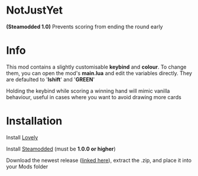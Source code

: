 # NotJustYet
**(Steamodded 1.0)** Prevents scoring from ending the round early

# Info

This mod contains a slightly customisable **keybind** and **colour**. To change them, you can open the mod's **main.lua** and edit the variables directly. They are defaulted to '**lshift**' and '**GREEN**'

Holding the keybind while scoring a winning hand will mimic vanilla behaviour, useful in cases where you want to avoid drawing more cards

# Installation

Install [Lovely](https://github.com/ethangreen-dev/lovely-injector)


Install [Steamodded](https://github.com/Steamopollys/Steamodded) (must be **1.0.0 or higher**)


Download the newest release ([linked here](https://github.com/Toneblock/balatro-NotJustYet/releases/latest)), extract the .zip, and place it into your Mods folder
